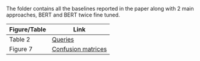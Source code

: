 The folder contains all the baselines reported in the paper along with 2 main approaches, BERT and BERT twice fine tuned. 

| Figure/Table| Link |
| --- | --- |
| Table 2 | [Queries](https://github.com/rishi-a/Twitter-AQ/blob/master/Hypothesis%201/Table%20-2%20-%20Queries) |
| Figure 7 | [Confusion matrices](https://github.com/rishi-a/Twitter-AQ/blob/master/Hypothesis%201/Figure-7.ipynb) |


